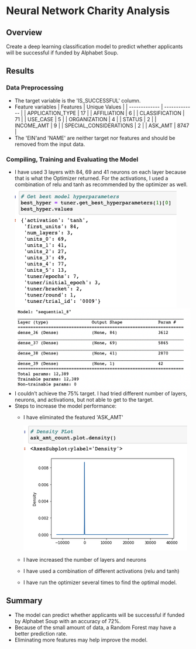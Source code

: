 # Neural Network Charity Analysis

## Overview
Create a deep learning classification model to predict whether applicants will be successful if funded by Alphabet Soup.

## Results
### Data Preprocessing
- The target variable is the 'IS_SUCCESSFUL' column.
- Feature variables
  | Features  | Unique Values |
  | ------------- | ------------- |
  | APPLICATION_TYPE  | 17  |
  | AFFILIATION  | 6  |
  | CLASSIFICATION  | 71  |
  | USE_CASE  | 5  |
  | ORGANIZATION  | 4  |
  | STATUS  | 2  |
  | INCOME_AMT  | 9  |
  | SPECIAL_CONSIDERATIONS  | 2  |
  | ASK_AMT  | 8747  |
- The 'EIN'and 'NAME' are neither target nor features and should be removed from the input data.

### Compiling, Training and Evaluating the Model
- I have used 3 layers with 84, 69 and 41 neurons on each layer because that is what the Optimizer returned. For the activations, I used a combination of relu and tanh as recommended by the optimizer as well.
  <img src='https://github.com/juliomeza/Neural_Network_Charity_Analysis/blob/main/screenshot/BestModel.png'>
  <img src='https://github.com/juliomeza/Neural_Network_Charity_Analysis/blob/main/screenshot/Model.png'>
- I couldn’t achieve the 75% target. I had tried different number of layers, neurons, and activations, but not able to get to the target.
- Steps to increase the model performance:
  - I have eliminated the featured 'ASK_AMT'

    <img src='https://github.com/juliomeza/Neural_Network_Charity_Analysis/blob/main/screenshot/ask_amt_plot.png'>

  - I have increased the number of layers and neurons
  - I have used a combination of different activations (relu and tanh)
  - I have run the optimizer several times to find the optimal model.

## Summary
- The model can predict whether applicants will be successful if funded by Alphabet Soup with an accuracy of 72%.
- Because of the small amount of data, a Random Forest may have a better prediction rate.
- Eliminating more features may help improve the model.